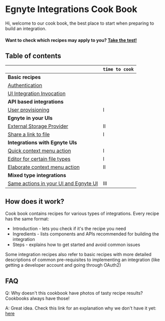 # Egnyte Integrations Cook Book

Hi, welcome to our cook book, the best place to start when preparing to build an integration.

#### Want to check which recipes may apply to you? [Take the test!](TBD.md)

## Table of contents

|  | `time to cook` |
| --- | --- |
|**Basic recipes**|
|[Authentication](TBD.md)|
|[UI Integration Invocation](TBD.md)|
|**API based integrations**|
|[User provisioning](TBD.md)|I|
|**Egnyte in your UIs**|
|[External Storage Provider](storage-provider.md)|II|
|[Share a link to file](TBD.md)|I|
|**Integrations with Egnyte UIs**|
|[Quick context menu action](TBD.md)|I|
|[Editor for certain file types](TBD.md)|I|
|[Elaborate context menu action](TBD.md)|II|
|**Mixed type integrations**|
|[Same actions in your UI and Egnyte UI](TBD.md)|III|

## How does it work?

Cook book contains recipes for various types of integrations. Every recipe has the same format:
- Introduction - lets you check if it's the recipe you need
- Ingredients - lists components and APIs recommended for building the integration
- Steps - explains how to get started and avoid common issues

Some integration recipes also refer to basic recipes with more detailed descriptions of common pre-requisites to implementing an integration (like getting a developer account and going through OAuth2)

## FAQ

Q: Why doesn't this cookbook have photos of tasty recipe results? Cookbooks always have those!

A: Great idea. Check this link for an explanation why we don't have it yet: [here](TBD.md)
